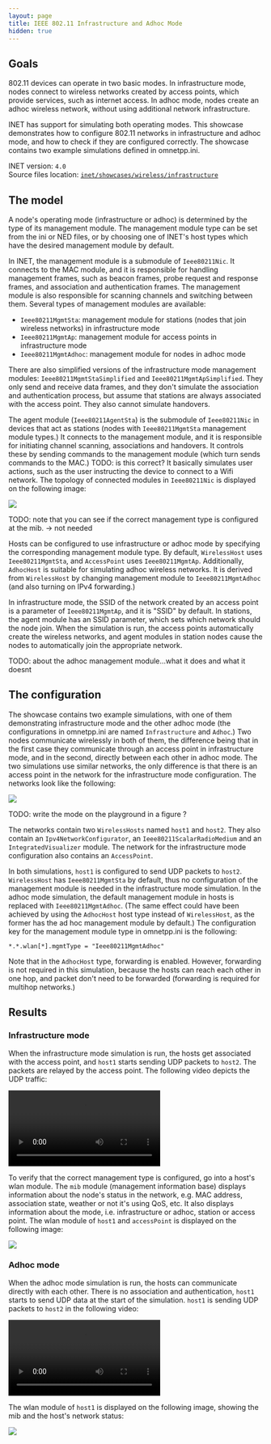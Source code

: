 ```yaml
---
layout: page
title: IEEE 802.11 Infrastructure and Adhoc Mode
hidden: true
---
```


## Goals

802.11 devices can operate in two basic modes. In infrastructure mode, nodes connect to wireless networks created by access points, which provide services, such as internet access. In adhoc mode, nodes create an adhoc wireless network, without using additional network infrastructure. <!--which they can use to transfer data between each other.-->

INET has support for simulating both operating modes. This showcase demonstrates how to configure 802.11 networks in infrastructure and adhoc mode, and how to check if they are configured correctly. The showcase contains two example simulations defined in omnetpp.ini.

INET version: `4.0`<br>
Source files location: <a href="https://github.com/inet-framework/inet-showcases/tree/master/wireless/infrastructure" target="_blank">`inet/showcases/wireless/infrastructure`</a>

## The model

<!--
- you need to use the correct management module
- there is simple and normal management modules
-->

<!--
The operating mode of a node is determined by the type of management module the node has.
The management module type can be set from ini or ned, or by using a host type which has the proper
management module type by default.
-->

A node's operating mode (infrastructure or adhoc) is determined by the type of its management module.
The management module type can be set from the ini or NED files, or by choosing one of INET's host types which have the desired management module by default.

In INET, the management module is a submodule of `Ieee80211Nic`. It connects to the MAC module, and it is responsible for handling management frames, such as beacon frames, probe request and response frames, and association and authentication frames. The management module is also responsible for scanning channels and switching between them. Several types of management modules are available:

- `Ieee80211MgmtSta`: management module for stations (nodes that join wireless networks) in infrastructure mode
- `Ieee80211MgmtAp`: management module for access points in infrastructure mode
- `Ieee80211MgmtAdhoc`: management module for nodes in adhoc mode

<!--
There is the simplified versions of all of these except the adhoc
Which hosts have them
The role of agent modules
-->

<!--
TODO: the simplified versions dont implement beacons, probes, association, authentication
they only send and receive data frames and treats all stations as if they were associated
-->

There are also simplified versions of the infrastructure mode management modules: `Ieee80211MgmtStaSimplified` and `Ieee80211MgmtApSimplified`.
They only send and receive data frames, and they don't simulate the association and authentication process, but assume that stations are always associated with the access point. They also cannot simulate handovers.

The agent module (`Ieee80211AgentSta`) is the submodule of `Ieee80211Nic` in devices that act as stations (nodes with `Ieee80211MgmtSta` management module types.) It connects to the management module, and it is responsible for initiating channel scanning, associations and handovers. It controls these by sending commands to the management module (which turn sends commands to the MAC.) TODO: is this correct?
It basically simulates user actions, such as the user instructing the device to connect to a Wifi network.
The topology of connected modules in `Ieee80211Nic` is displayed on the following image:

<img class="screen" src="submodules.png">

TODO: note that you can see if the correct management type is configured at the mib. -> not needed

Hosts can be configured to use infrastructure or adhoc mode by specifying the corresponding management module type. By default, `WirelessHost` uses `Ieee80211MgmtSta`, and `AccessPoint` uses `Ieee80211MgmtAp`.
Additionally, `AdhocHost` is suitable for simulating adhoc wireless networks. It is derived from `WirelessHost` by changing management module to `Ieee80211MgmtAdhoc` (and also turning on IPv4 forwarding.)

In infrastructure mode, the SSID of the network created by an access point is a parameter of `Ieee80211MgmtAp`, and it is "SSID" by default. In stations, the agent module has an SSID parameter, which sets which network should the node join. When the simulation is run, the access points automatically create the wireless networks, and agent modules in station nodes cause the nodes to automatically join the appropriate network.

TODO: about the adhoc management module...what it does and what it doesnt

## The configuration

The showcase contains two example simulations, with one of them demonstrating infrastructure mode and the other adhoc mode (the configurations in omnetpp.ini are named `Infrastructure` and `Adhoc`.) Two nodes communicate wirelessly in both of them, the difference being that in the first case they communicate through an access point in infrastructure mode, and in the second, directly between each other in adhoc mode. The two simulations use similar networks, the only difference is that there is an access point in the network for the infrastructure mode configuration. The networks look like the following:

<img class="screen" src="network.png">

TODO: write the mode on the playground in a figure ?

The networks contain two `WirelessHosts` named `host1` and `host2`.
They also contain an `Ipv4NetworkConfigurator`, an `Ieee80211ScalarRadioMedium` and an `IntegratedVisualizer` module. The network for the infrastructure mode configuration also contains an `AccessPoint`.

<!--
TODO: the configuration

<p>
<video autoplay loop controls onclick="this.paused ? this.play() : this.pause();" src="Infrastructure1.mp4"></video>
</p>

<p>
<video autoplay loop controls onclick="this.paused ? this.play() : this.pause();" src="Infrastructure2.mp4"></video>
</p>

second one seems better
the third one too

<pre>
How does it work? In infrastructure mode, the agent module initiates connecting to the wireless network.
In adhoc mode, they are assumed to be connected.
</pre>

<pre>
some of these might belong to the next section (the configuration)
</pre>
-->

In both simulations, `host1` is configured to send UDP packets to `host2`.
`WirelessHost` has `Ieee80211MgmtSta` by default, thus no configuration of the management module is needed in the infrastructure mode simulation. <!--In the other one, it is replaced with ieee80211mgmtadhoc. the same could be achieved by using adhoc host instead of wirelesshost. it is done like this: include key-->
In the adhoc mode simulation, the default management module in hosts is replaced with `Ieee80211MgmtAdhoc`. (The same effect could have been achieved by using the `AdhocHost` host type instead of `WirelessHost`, as the former has the ad hoc management module by default.) The configuration key for the management module type in omnetpp.ini is the following:

``` {.include}
*.*.wlan[*].mgmtType = "Ieee80211MgmtAdhoc"
```
<!--
TODO: The forwarding is not needed here because hosts can directly reach each other (packets doent need to be forwarded). It would be needed if some hosts were only reachable in multiple hops.
-->

Note that in the `AdhocHost` type, forwarding is enabled. However, forwarding is not required in this simulation, because the hosts can reach each other in one hop, and packet don't need to be forwarded (forwarding is required for multihop networks.)

## Results

### Infrastructure mode

When the infrastructure mode simulation is run, the hosts get associated with the access point, and `host1` starts sending UDP packets to `host2`. The packets are relayed by the access point.
The following video depicts the UDP traffic:

<p>
<video autoplay loop controls onclick="this.paused ? this.play() : this.pause();" src="Infrastructure4.mp4"></video>
</p>
<!--internal video recording, animation speed none, zoom 1.3x-->

To verify that the correct management type is configured, go into a host's wlan module. The `mib` module (management information base) displays information about the node's status in the network, e.g. MAC address, association state, weather or not it's using QoS, etc. It also displays information about the mode, i.e. infrastructure or adhoc, station or access point. The wlan module of `host1` and `accessPoint` is displayed on the following image:

<!--
<img class="screen" src="inf_host1mib.png">

<img class="screen" src="inf_APmib.png">
-->

<img class="screen" src="mib_infrastructure.png" onclick="imageFullSizeZoom(this);" style="cursor:zoom-in">

<!--
TODO: this might not be needed because it should be mentioned earlier
or the earlier image should be cropped to show only the topology
there should be a screenshot showing the mib in both cases
and even for the AP and after association for host1
-->

### Adhoc mode

When the adhoc mode simulation is run, the hosts can communicate directly with each other. There is no association and authentication, `host1` starts to send UDP data at the start of the simulation. `host1` is sending UDP packets to `host2` in the following video:

<p>
<video autoplay loop controls src="Adhoc3.mp4" onclick="this.paused ? this.play() : this.pause();"></video>
<!--internal video recording, animation speed none, zoom 1.3x-->
</p>

The wlan module of `host1` is displayed on the following image, showing the mib and the host's network status:

<img class="screen" src="adhocmib.png">

